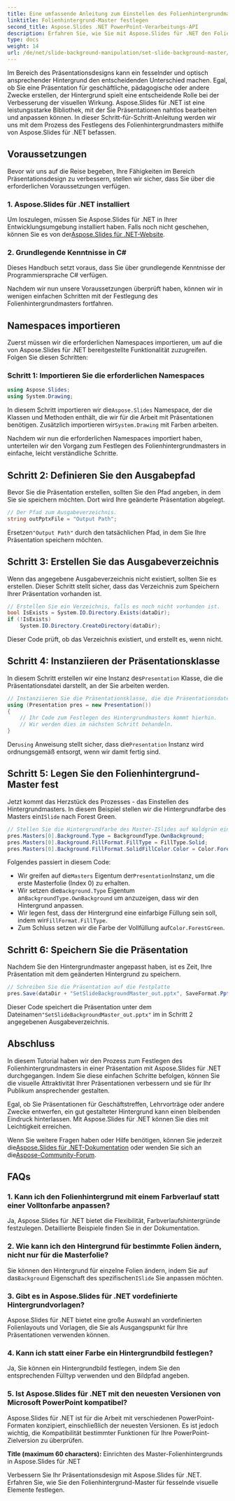 ```yaml
---
title: Eine umfassende Anleitung zum Einstellen des Folienhintergrundmasters
linktitle: Folienhintergrund-Master festlegen
second_title: Aspose.Slides .NET PowerPoint-Verarbeitungs-API
description: Erfahren Sie, wie Sie mit Aspose.Slides für .NET den Folienhintergrund-Master festlegen, um Ihre Präsentationen optisch aufzuwerten.
type: docs
weight: 14
url: /de/net/slide-background-manipulation/set-slide-background-master/
---
```


Im Bereich des Präsentationsdesigns kann ein fesselnder und optisch ansprechender Hintergrund den entscheidenden Unterschied machen. Egal, ob Sie eine Präsentation für geschäftliche, pädagogische oder andere Zwecke erstellen, der Hintergrund spielt eine entscheidende Rolle bei der Verbesserung der visuellen Wirkung. Aspose.Slides für .NET ist eine leistungsstarke Bibliothek, mit der Sie Präsentationen nahtlos bearbeiten und anpassen können. In dieser Schritt-für-Schritt-Anleitung werden wir uns mit dem Prozess des Festlegens des Folienhintergrundmasters mithilfe von Aspose.Slides für .NET befassen. 

## Voraussetzungen

Bevor wir uns auf die Reise begeben, Ihre Fähigkeiten im Bereich Präsentationsdesign zu verbessern, stellen wir sicher, dass Sie über die erforderlichen Voraussetzungen verfügen.

### 1. Aspose.Slides für .NET installiert

 Um loszulegen, müssen Sie Aspose.Slides für .NET in Ihrer Entwicklungsumgebung installiert haben. Falls noch nicht geschehen, können Sie es von der[Aspose.Slides für .NET-Website](https://releases.aspose.com/slides/net/).

### 2. Grundlegende Kenntnisse in C#

Dieses Handbuch setzt voraus, dass Sie über grundlegende Kenntnisse der Programmiersprache C# verfügen.

Nachdem wir nun unsere Voraussetzungen überprüft haben, können wir in wenigen einfachen Schritten mit der Festlegung des Folienhintergrundmasters fortfahren.

## Namespaces importieren

Zuerst müssen wir die erforderlichen Namespaces importieren, um auf die von Aspose.Slides für .NET bereitgestellte Funktionalität zuzugreifen. Folgen Sie diesen Schritten:

### Schritt 1: Importieren Sie die erforderlichen Namespaces

```csharp
using Aspose.Slides;
using System.Drawing;
```

 In diesem Schritt importieren wir die`Aspose.Slides` Namespace, der die Klassen und Methoden enthält, die wir für die Arbeit mit Präsentationen benötigen. Zusätzlich importieren wir`System.Drawing` mit Farben arbeiten.

Nachdem wir nun die erforderlichen Namespaces importiert haben, unterteilen wir den Vorgang zum Festlegen des Folienhintergrundmasters in einfache, leicht verständliche Schritte.

## Schritt 2: Definieren Sie den Ausgabepfad

Bevor Sie die Präsentation erstellen, sollten Sie den Pfad angeben, in dem Sie sie speichern möchten. Dort wird Ihre geänderte Präsentation abgelegt.

```csharp
// Der Pfad zum Ausgabeverzeichnis.
string outPptxFile = "Output Path";
```

 Ersetzen`"Output Path"` durch den tatsächlichen Pfad, in dem Sie Ihre Präsentation speichern möchten.

## Schritt 3: Erstellen Sie das Ausgabeverzeichnis

Wenn das angegebene Ausgabeverzeichnis nicht existiert, sollten Sie es erstellen. Dieser Schritt stellt sicher, dass das Verzeichnis zum Speichern Ihrer Präsentation vorhanden ist.

```csharp
// Erstellen Sie ein Verzeichnis, falls es noch nicht vorhanden ist.
bool IsExists = System.IO.Directory.Exists(dataDir);
if (!IsExists)
    System.IO.Directory.CreateDirectory(dataDir);
```

Dieser Code prüft, ob das Verzeichnis existiert, und erstellt es, wenn nicht.

## Schritt 4: Instanziieren der Präsentationsklasse

 In diesem Schritt erstellen wir eine Instanz des`Presentation` Klasse, die die Präsentationsdatei darstellt, an der Sie arbeiten werden.

```csharp
// Instanziieren Sie die Präsentationsklasse, die die Präsentationsdatei darstellt
using (Presentation pres = new Presentation())
{
    // Ihr Code zum Festlegen des Hintergrundmasters kommt hierhin.
    // Wir werden dies im nächsten Schritt behandeln.
}
```

 Der`using` Anweisung stellt sicher, dass die`Presentation` Instanz wird ordnungsgemäß entsorgt, wenn wir damit fertig sind.

## Schritt 5: Legen Sie den Folienhintergrund-Master fest

 Jetzt kommt das Herzstück des Prozesses - das Einstellen des Hintergrundmasters. In diesem Beispiel stellen wir die Hintergrundfarbe des Masters ein`ISlide` nach Forest Green. 

```csharp
// Stellen Sie die Hintergrundfarbe des Master-ISlides auf Waldgrün ein
pres.Masters[0].Background.Type = BackgroundType.OwnBackground;
pres.Masters[0].Background.FillFormat.FillType = FillType.Solid;
pres.Masters[0].Background.FillFormat.SolidFillColor.Color = Color.ForestGreen;
```

Folgendes passiert in diesem Code:

-  Wir greifen auf die`Masters` Eigentum der`Presentation`Instanz, um die erste Masterfolie (Index 0) zu erhalten.
-  Wir setzen die`Background.Type` Eigentum an`BackgroundType.OwnBackground` um anzuzeigen, dass wir den Hintergrund anpassen.
-  Wir legen fest, dass der Hintergrund eine einfarbige Füllung sein soll, indem wir`FillFormat.FillType`.
-  Zum Schluss setzen wir die Farbe der Vollfüllung auf`Color.ForestGreen`.

## Schritt 6: Speichern Sie die Präsentation

Nachdem Sie den Hintergrundmaster angepasst haben, ist es Zeit, Ihre Präsentation mit dem geänderten Hintergrund zu speichern.

```csharp
// Schreiben Sie die Präsentation auf die Festplatte
pres.Save(dataDir + "SetSlideBackgroundMaster_out.pptx", SaveFormat.Pptx);
```

 Dieser Code speichert die Präsentation unter dem Dateinamen`"SetSlideBackgroundMaster_out.pptx"` im in Schritt 2 angegebenen Ausgabeverzeichnis.

## Abschluss

In diesem Tutorial haben wir den Prozess zum Festlegen des Folienhintergrundmasters in einer Präsentation mit Aspose.Slides für .NET durchgegangen. Indem Sie diese einfachen Schritte befolgen, können Sie die visuelle Attraktivität Ihrer Präsentationen verbessern und sie für Ihr Publikum ansprechender gestalten.

Egal, ob Sie Präsentationen für Geschäftstreffen, Lehrvorträge oder andere Zwecke entwerfen, ein gut gestalteter Hintergrund kann einen bleibenden Eindruck hinterlassen. Mit Aspose.Slides für .NET können Sie dies mit Leichtigkeit erreichen.

Wenn Sie weitere Fragen haben oder Hilfe benötigen, können Sie jederzeit die[Aspose.Slides für .NET-Dokumentation](https://reference.aspose.com/slides/net/) oder wenden Sie sich an die[Aspose-Community-Forum](https://forum.aspose.com/).

## FAQs

### 1. Kann ich den Folienhintergrund mit einem Farbverlauf statt einer Volltonfarbe anpassen?

Ja, Aspose.Slides für .NET bietet die Flexibilität, Farbverlaufshintergründe festzulegen. Detaillierte Beispiele finden Sie in der Dokumentation.

### 2. Wie kann ich den Hintergrund für bestimmte Folien ändern, nicht nur für die Masterfolie?

 Sie können den Hintergrund für einzelne Folien ändern, indem Sie auf das`Background` Eigenschaft des spezifischen`ISlide` Sie anpassen möchten.

### 3. Gibt es in Aspose.Slides für .NET vordefinierte Hintergrundvorlagen?

Aspose.Slides für .NET bietet eine große Auswahl an vordefinierten Folienlayouts und Vorlagen, die Sie als Ausgangspunkt für Ihre Präsentationen verwenden können.

### 4. Kann ich statt einer Farbe ein Hintergrundbild festlegen?

Ja, Sie können ein Hintergrundbild festlegen, indem Sie den entsprechenden Fülltyp verwenden und den Bildpfad angeben.

### 5. Ist Aspose.Slides für .NET mit den neuesten Versionen von Microsoft PowerPoint kompatibel?

Aspose.Slides für .NET ist für die Arbeit mit verschiedenen PowerPoint-Formaten konzipiert, einschließlich der neuesten Versionen. Es ist jedoch wichtig, die Kompatibilität bestimmter Funktionen für Ihre PowerPoint-Zielversion zu überprüfen.




**Title (maximum 60 characters):** Einrichten des Master-Folienhintergrunds in Aspose.Slides für .NET

Verbessern Sie Ihr Präsentationsdesign mit Aspose.Slides für .NET. Erfahren Sie, wie Sie den Folienhintergrund-Master für fesselnde visuelle Elemente festlegen.
